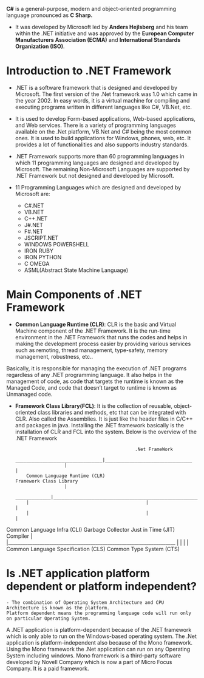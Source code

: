 **C#** is a general-purpose, modern and object-oriented programming language pronounced as **C Sharp.**

*  It was developed by Microsoft led by **Anders Hejlsberg** and his team within the .NET initiative and was approved by the **European Computer Manufacturers Association (ECMA)** and **International Standards Organization (ISO)**.

# Introduction to .NET Framework

* .NET is a software framework that is designed and developed by Microsoft. The first version of the .Net framework was 1.0 which came in the year 2002. In easy words, it is a virtual machine for compiling and executing programs written in different languages like C#, VB.Net, etc. 

* It is used to develop Form-based applications, Web-based applications, and Web services. There is a variety of programming languages available on the .Net platform, VB.Net and C# being the most common ones. It is used to build applications for Windows, phones, web, etc. It provides a lot of functionalities and also supports industry standards. 

* .NET Framework supports more than 60 programming languages in which 11 programming languages are designed and developed by Microsoft. The remaining Non-Microsoft Languages are supported by .NET Framework but not designed and developed by Microsoft. 

* 11 Programming Languages which are designed and developed by Microsoft are: 

    - C#.NET
    - VB.NET
    - C++.NET
    - J#.NET
    - F#.NET
    - JSCRIPT.NET
    - WINDOWS POWERSHELL
    - IRON RUBY
    - IRON PYTHON
    - C OMEGA
    - ASML(Abstract State Machine Language)


# Main Components of .NET Framework
  
  - **Common Language Runtime (CLR)**: CLR is the basic and Virtual Machine component of the    .NET Framework. It is the run-time environment in the .NET Framework that runs the codes and helps in making the development process easier by providing various services such as remoting, thread management, type-safety, memory management, robustness, etc.. 
  
  Basically, it is responsible for managing the execution of .NET programs regardless of any    .NET programming language. It also helps in the management of code, as code that targets the runtime is known as the Managed Code, and code that doesn’t target to runtime is known as Unmanaged code. 

  - **Framework Class Library(FCL)**: It is the collection of reusable, object-oriented class libraries and methods, etc that can be integrated with CLR. Also called the Assemblies. It is just like the header files in C/C++ and packages in java. Installing the .NET framework basically is the installation of CLR and FCL into the system. Below is the overview of the .NET Framework  
          
                                                    .Net FrameWork
                           ________________________________|________________________________
                          |                                                                 |
            Common Language Runtime (CLR)                                          Framework Class Library
                          |
             _____________|________________________________________________________________________
            |                                           |                                          | 
            |                                           |                                          |
   Common Language Infra (CLI)                  Garbage Collector                        Just in Time (JIT) Compiler
            |
            |_____________________________________________________________________
                            |                                                     |
                            |                                                     |
              Common Language Specification (CLS)                       Common Type System (CTS)


# Is .NET application platform dependent or platform independent?

    - The combination of Operating System Architecture and CPU Architecture is known as the platform. 
    Platform dependent means the programming language code will run only on particular Operating System. 
    
  A .NET application is platform-dependent because of the .NET framework which is only able to run on the Windows-based operating system. The .Net application is platform-independent also because of the Mono framework. Using the Mono framework the .Net application can run on any Operating System including windows. Mono framework is a third-party software developed by Novell Company which is now a part of Micro Focus Company. It is a paid framework. 
 